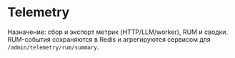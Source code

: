 # Telemetry

Назначение: сбор и экспорт метрик (HTTP/LLM/worker), RUM и сводки.
RUM-события сохраняются в Redis и агрегируются сервисом для `/admin/telemetry/rum/summary`.
